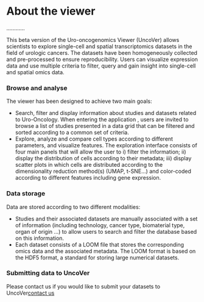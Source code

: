 #  About the viewer 


............

This beta version of the Uro-oncogenomics Viewer (UncoVer) allows scientists to explore single-cell and spatial transcriptomics datasets in the field of urologic cancers. The datasets have been homogeneously  collected and pre-processed to ensure reproducibility. Users can visualize expression data and use multiple criteria to filter, query and gain insight into single-cell and spatial omics data.  

### Browse and analyse

The viewer has been designed to achieve two main goals:
- Search, filter and display information about studies and datasets related to Uro-Oncology. When entering the application , users are invited to browse a list of studies presented in a data grid that can be filtered and sorted according to a common set of criteria.
- Explore, analyze and compare cell types according to different parameters, and visualize features.  The exploration interface consists of four main panels that will allow the user to i) filter the information; ii)  display the distribution of cells according to their metadata; iii) display scatter plots in which cells are distributed according to the dimensionality reduction method(s) (UMAP, t-SNE...) and color-coded according to different features including gene expression.
 


### Data storage

Data are stored according to two different modalities:
- Studies and their associated datasets are manually associated with a set of information (including technology, cancer type, biomaterial type, organ of origin …) to allow users to search and filter the database based on this information.
- Each dataset consists of a LOOM file that stores the corresponding omics data and the associated metadata. The LOOM format is based on the HDF5 format, a standard for storing large numerical datasets.



### Submitting data to UncoVer

Please contact us if you would like to submit your datasets to UncoVer[contact us](mailto:frederic.chalmel@inserm.fr) 


